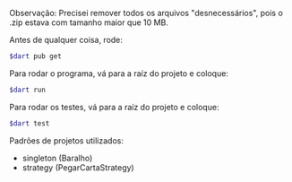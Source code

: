 Observação: Precisei remover todos os arquivos "desnecessários", pois o .zip 
estava com tamanho maior que 10 MB.

Antes de qualquer coisa, rode:

```bash
$dart pub get
```


Para rodar o programa, vá para a raíz do projeto e coloque:

```bash
$dart run
```

Para rodar os testes, vá para a raíz do projeto e coloque:

```bash
$dart test
```

Padrões de projetos utilizados:

- singleton (Baralho)
- strategy (PegarCartaStrategy)
